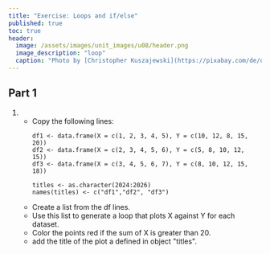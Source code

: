 ```yaml
---
title: "Exercise: Loops and if/else"
published: true
toc: true
header:
  image: /assets/images/unit_images/u08/header.png
  image_description: "loop"
  caption: "Photo by [Christopher Kuszajewski](https://pixabay.com/de/users/kuszapro-369349/?utm_source=link-attribution&amp;utm_medium=referral&amp;utm_campaign=image&amp;utm_content=583537) [from Pixabay](https://pixabay.com/de/?utm_source=link-attribution&amp;utm_medium=referral&amp;utm_campaign=image&amp;utm_content=583537)"
---
```

## Part 1
1. - Copy the following lines:
      ```
      df1 <- data.frame(X = c(1, 2, 3, 4, 5), Y = c(10, 12, 8, 15, 20))
      df2 <- data.frame(X = c(2, 3, 4, 5, 6), Y = c(5, 8, 10, 12, 15))
      df3 <- data.frame(X = c(3, 4, 5, 6, 7), Y = c(8, 10, 12, 15, 18))

      titles <- as.character(2024:2026)
      names(titles) <- c("df1","df2", "df3")
      ```
   - Create a list from the df lines.
   - Use this list to generate a loop that plots X against Y for each dataset.
   - Color the points red if the sum of X is greater than 20.
   - add the title of the plot a defined in object "titles".

<!--
## Part2
Background: Within the project "Nature 4.0", an "Automated Moth Trap" (AMT) was tested, which attracts moths using UV light and photographs them at regular intervals. Ideally, the resulting images are analyzed by AI, which requires considerable training. The annotations (bounding boxes) made by the AI are stored in .yaml files. 

Engage in teams (online and offline group - see Ilias) with your respective code snippets and try to answer the respective questions. Present the code snippet and it's functionality to the class afterwards.
-->

    






